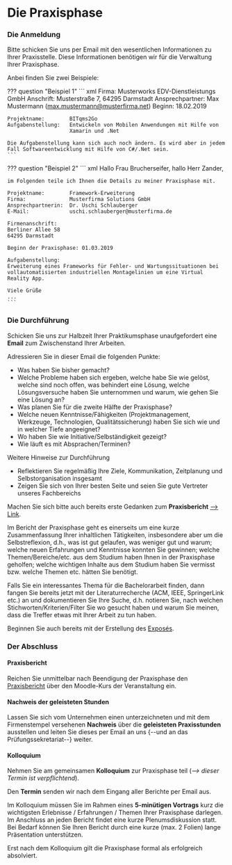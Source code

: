 # Die Praxisphase

<!-- !!! note
    **Hinweis**: Die Anforderungen sind aus Sicht des Pizzaservice beschrieben. Wenn Sie einen **eigenen Webshop** entwickeln, dann müssen Sie die Anforderungen entsprechend übertragen (bspw. kann anstelle der Bäckerseite eine Versandabteilungs- oder Kommissionierungsseite etc. erstellt werden). Die Anforderungen hinsichtlich **Aufbau und Funktionsweise gelten dann analog** für die Seiten des eigenen Webshops. -->

### Die Anmeldung

Bitte schicken Sie uns per Email mit den wesentlichen Informationen zu Ihrer Praxisstelle. Diese Informationen benötigen wir für die Verwaltung Ihrer Praxisphase.

Anbei finden Sie zwei Beispiele:

??? question "Beispiel 1"
    ``` xml
    Firma:              Musterworks EDV-Dienstleistungs GmbH
    Anschrift:          Musterstraße 7, 64295 Darmstadt
    Ansprechpartner:    Max Mustermann (max.mustermann@musterfirma.net)
    Beginn:             18.02.2019
    
    Projektname:        BITqms2Go
    Aufgabenstellung:   Entwickeln von Mobilen Anwendungen mit Hilfe von 
                        Xamarin und .Net
    
    Die Aufgabenstellung kann sich auch noch ändern. Es wird aber in jedem 
    Fall Softwareentwicklung mit Hilfe von C#/.Net sein.
    ```

??? question "Beispiel 2" 
    ``` xml
    Hallo Frau Brucherseifer,
    hallo Herr Zander,

    im Folgenden teile ich Ihnen die Details zu meiner Praxisphase mit.

    Projektname:        Framework-Erweiterung 
    Firma:              Musterfirma Solutions GmbH
    Ansprechpartnerin:  Dr. Uschi Schlauberger
    E-Mail:             uschi.schlauberger@musterfirma.de

    Firmenanschrift: 
    Berliner Allee 58
    64295 Darmstadt

    Beginn der Praxisphase: 01.03.2019

    Aufgabenstellung: 
    Erweiterung eines Frameworks für Fehler- und Wartungssituationen bei 
    vollautomatisierten industriellen Montagelinien um eine Virtual Reality App.

    Viele Grüße
    ...
    ```


### Die Durchführung

Schicken Sie uns zur Halbzeit Ihrer Praktikumsphase unaufgefordert eine **Email** zum Zwischenstand Ihrer Arbeiten.

Adressieren Sie in dieser Email die folgenden Punkte:

* Was haben Sie bisher gemacht?
* Welche Probleme haben sich ergeben, welche habe Sie wie gelöst, welche sind noch offen, was behindert eine Lösung, welche Lösungsversuche haben Sie unternommen und warum, wie gehen Sie eine Lösung an?
* Was planen Sie für die zweite Hälfte der Praxisphase?
* Welche neuen Kenntnisse/Fähigkeiten (Projektmanagement, Werkzeuge, Technologien, Qualitätssicherung) haben Sie sich wie und in welcher Tiefe angeeignet?
* Wo haben Sie wie Initiative/Selbständigkeit gezeigt?
* Wie läuft es mit Absprachen/Terminen?


Weitere Hinweise zur Durchführung

* Reflektieren Sie regelmäßig Ihre Ziele, Kommunikation, Zeitplanung und Selbstorganisation insgesamt
* Zeigen Sie sich von Ihrer besten Seite und seien Sie gute Vertreter unseres Fachbereichs

Machen Sie sich bitte auch bereits erste Gedanken zum **Praxisbericht** [--> Link](./bericht.md).

Im Bericht der Praxisphase geht es einerseits um eine kurze Zusammenfassung Ihrer inhaltlichen Tätigkeiten, insbesondere aber um die Selbstreflexion, d.h., was ist gut gelaufen, was weniger gut und warum; welche neuen Erfahrungen und Kenntnisse konnten Sie gewinnen; welche Themen/Bereiche/etc. aus dem Studium haben Ihnen in der Praxisphase geholfen; welche wichtigen Inhalte aus dem Studium haben Sie vermisst bzw. welche Themen etc. hätten Sie benötigt.   

Falls Sie ein interessantes Thema für die Bachelorarbeit finden, dann fangen Sie bereits jetzt mit der Literaturrecherche (ACM, IEEE, SpringerLink etc.) an und dokumentieren Sie Ihre Suche, d.h. notieren Sie, nach welchen Stichworten/Kriterien/Filter Sie wo gesucht haben und warum Sie meinen, dass die Treffer etwas mit Ihrer Arbeit zu tun haben. 

Beginnen Sie auch bereits mit der Erstellung des [Exposés](./../expose.md).

### Der Abschluss

#### Praxisbericht
Reichen Sie unmittelbar nach Beendigung der Praxisphase den [Praxisbericht](./bericht.md) über den Moodle-Kurs der Veranstaltung ein.

#### Nachweis der geleisteten Stunden
Lassen Sie sich vom Unternehmen einen unterzeichneten und mit dem Firmenstempel versehenen **Nachweis** über die **geleisteten Praxisstunden** ausstellen und leiten Sie dieses per Email an uns {--und an das Prüfungssekretariat--} weiter.

#### Kolloquium
Nehmen Sie am gemeinsamen **Kolloquium** zur Praxisphase teil (_--> dieser Termin ist verpflichtend_). 

Den **Termin** senden wir nach dem Eingang aller Berichte per Email aus. 

Im Kolloquium müssen Sie im Rahmen eines **5-minütigen Vortrags** kurz die wichtigsten Erlebnisse / Erfahrungen / Themen Ihrer Praxisphase darlegen. Im Anschluss an jeden Bericht findet eine kurze Plenumsdiskussion statt. Bei Bedarf können Sie Ihren Bericht durch eine kurze (max. 2 Folien) lange Präsentation unterstützen. 

Erst nach dem Kolloquium gilt die Praxisphase formal als erfolgreich absolviert.


